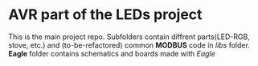 # AVR part of the LEDs project

This is the main project repo. Subfolders contain diffrent parts(LED-RGB, stove, etc.) and (to-be-refactored) common **MODBUS** code in *libs* folder.
**Eagle** folder contains schematics and boards made with *Eagle*
